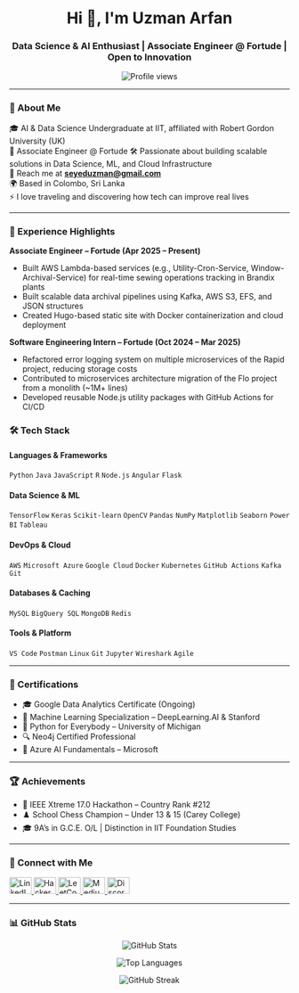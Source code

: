 <h1 align="center">Hi 👋, I'm Uzman Arfan</h1>
<h3 align="center">Data Science & AI Enthusiast | Associate Engineer @ Fortude | Open to Innovation</h3>

<p align="center">
  <img src="https://komarev.com/ghpvc/?username=uziii-man&label=Profile%20views&color=0e75b6&style=flat" alt="Profile views" />
</p>

---

### 🧠 About Me

🎓 AI & Data Science Undergraduate at IIT, affiliated with Robert Gordon University (UK)  
💼 Associate Engineer @ Fortude 
🛠 Passionate about building scalable solutions in Data Science, ML, and Cloud Infrastructure  
📧 Reach me at **seyeduzman@gmail.com**  
🌍 Based in Colombo, Sri Lanka  
⚡ I love traveling and discovering how tech can improve real lives  

---

### 💼 Experience Highlights

**Associate Engineer – Fortude (Apr 2025 – Present)**  
- Built AWS Lambda-based services (e.g., Utility-Cron-Service, Window-Archival-Service) for real-time sewing operations tracking in Brandix plants  
- Built scalable data archival pipelines using Kafka, AWS S3, EFS, and JSON structures
- Created Hugo-based static site with Docker containerization and cloud deployment  

**Software Engineering Intern – Fortude (Oct 2024 – Mar 2025)**  
- Refactored error logging system on multiple microservices of the Rapid project, reducing storage costs
- Contributed to microservices architecture migration of the Flo project from a monolith (~1M+ lines)  
- Developed reusable Node.js utility packages with GitHub Actions for CI/CD    


### 🛠️ Tech Stack

#### Languages & Frameworks  
`Python` `Java` `JavaScript` `R` `Node.js` `Angular` `Flask`

#### Data Science & ML  
`TensorFlow` `Keras` `Scikit-learn` `OpenCV` `Pandas` `NumPy` `Matplotlib` `Seaborn` `Power BI` `Tableau`

#### DevOps & Cloud  
`AWS` `Microsoft Azure` `Google Cloud` `Docker` `Kubernetes` `GitHub Actions` `Kafka` `Git`

#### Databases & Caching
`MySQL` `BigQuery SQL` `MongoDB` `Redis` 

#### Tools & Platform
`VS Code` `Postman` `Linux` `Git` `Jupyter` `Wireshark` `Agile`

---

### 🏅 Certifications

- 🎓 Google Data Analytics Certificate (Ongoing)  
- 🧠 Machine Learning Specialization – DeepLearning.AI & Stanford  
- 🧪 Python for Everybody – University of Michigan  
- 🔍 Neo4j Certified Professional  
- 🧠 Azure AI Fundamentals – Microsoft  

---

### 🏆 Achievements

- 🥇 IEEE Xtreme 17.0 Hackathon – Country Rank #212  
- ♟️ School Chess Champion – Under 13 & 15 (Carey College)  
- 🎓 9A’s in G.C.E. O/L | Distinction in IIT Foundation Studies  

---

### 🔗 Connect with Me

<p align="left">
  <a href="https://linkedin.com/in/uzmanarfan" target="_blank">
    <img src="https://raw.githubusercontent.com/rahuldkjain/github-profile-readme-generator/master/src/images/icons/Social/linked-in-alt.svg" alt="LinkedIn" height="30" width="40"/>
  </a>
  <a href="https://www.hackerrank.com/seyeduzman" target="_blank">
    <img src="https://raw.githubusercontent.com/rahuldkjain/github-profile-readme-generator/master/src/images/icons/Social/hackerrank.svg" alt="HackerRank" height="30" width="40"/>
  </a>
   <a href="https://leetcode.com/u/seyeduzman/" target="_blank">
    <img src="https://raw.githubusercontent.com/rahuldkjain/github-profile-readme-generator/master/src/images/icons/Social/leet-code.svg" alt="LeetCode" height="30" width="40"/>
  </a>
  <a href="https://medium.com/@uzmanarfan" target="_blank">
    <img src="https://raw.githubusercontent.com/rahuldkjain/github-profile-readme-generator/master/src/images/icons/Social/medium.svg" alt="Medium" height="30" width="40"/>
  </a>
  <a href="https://discord.com/users/300151624255537152" target="_blank">
    <img src="https://raw.githubusercontent.com/rahuldkjain/github-profile-readme-generator/master/src/images/icons/Social/discord.svg" alt="Discord" height="30" width="40"/>
  </a>
</p>

---

### 📊 GitHub Stats

<p align="center">
  <img src="https://github-readme-stats.vercel.app/api?username=uziii-man&show_icons=true&theme=default" alt="GitHub Stats" />
</p>

<p align="center">
  <img src="https://github-readme-stats.vercel.app/api/top-langs/?username=uziii-man&layout=compact&theme=default" alt="Top Languages" />
</p>

<p align="center">
  <img src="https://github-readme-streak-stats.herokuapp.com/?user=uziii-man&theme=default" alt="GitHub Streak" />
</p>
